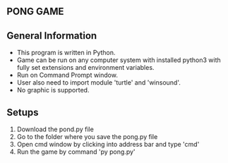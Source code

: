 ## PONG GAME

<h2>General Information</h2>
<ul>
<li>This program is written in Python.</li>
<li>Game can be run on any computer system with installed python3 with fully set extensions and environment variables.</li>
<li>Run on Command Prompt window.</li>
<li>User also need to import module 'turtle' and 'winsound'.</li>
<li>No graphic is supported.</li>
</ul>

<h2>Setups </h2>
<ol>
<li>Download the pond.py file</li>
<li>Go to the folder where you save the pong.py file</li>
<li>Open cmd window by clicking into address bar and type 'cmd'</li>
<li>Run the game by command 'py pong.py'</li>
</ol>